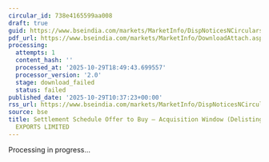 ```yaml
---
circular_id: 738e4165599aa008
draft: true
guid: https://www.bseindia.com/markets/MarketInfo/DispNoticesNCirculars.aspx?Noticeid={C1BE4FFB-DBD4-4F61-A0A6-CCEE52F9002B}&noticeno=20251029-10&dt=10/29/2025&icount=10&totcount=60&flag=0
pdf_url: https://www.bseindia.com/markets/MarketInfo/DownloadAttach.aspx?id=20251029-10&attachedId=
processing:
  attempts: 1
  content_hash: ''
  processed_at: '2025-10-29T18:49:43.699557'
  processor_version: '2.0'
  stage: download_failed
  status: failed
published_date: '2025-10-29T10:37:23+00:00'
rss_url: https://www.bseindia.com/markets/MarketInfo/DispNoticesNCirculars.aspx?Noticeid={C1BE4FFB-DBD4-4F61-A0A6-CCEE52F9002B}&noticeno=20251029-10&dt=10/29/2025&icount=10&totcount=60&flag=0
source: bse
title: Settlement Schedule Offer to Buy – Acquisition Window (Delisting) for MANPHOOL
  EXPORTS LIMITED
---
```


Processing in progress...